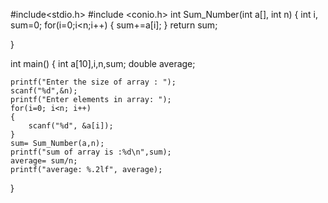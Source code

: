 #include<stdio.h>
#include <conio.h>
int Sum_Number(int a[], int n)
{
    int i, sum=0;
    for(i=0;i<n;i++)
    {
        sum+=a[i];
    }
    return sum;

}

int main()
{
    int a[10],i,n,sum;
    double average;

    printf("Enter the size of array : ");
    scanf("%d",&n);
    printf("Enter elements in array: ");
    for(i=0; i<n; i++)
    {
        scanf("%d", &a[i]);
    }
    sum= Sum_Number(a,n);
    printf("sum of array is :%d\n",sum);
    average= sum/n;
    printf("average: %.2lf", average);

}
